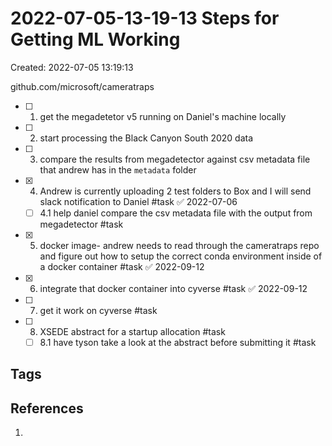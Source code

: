 # 2022-07-05-13-19-13 Steps for Getting ML Working
Created: 2022-07-05 13:19:13

github.com/microsoft/cameratraps

- [ ] 1. get the megadetetor v5 running on Daniel's machine locally
- [ ] 2. start processing the Black Canyon South 2020 data
- [ ] 3. compare the results from megadetector against csv metadata file that andrew has in the `metadata` folder
- [x] 4. Andrew is currently uploading 2 test folders to Box and I will send slack notification to Daniel #task ✅ 2022-07-06
	- [ ] 4.1 help daniel compare the csv metadata file with the output from megadetector #task 
- [x] 5. docker image- andrew needs to read through the cameratraps repo and figure out how to setup the correct conda environment inside of a docker container #task ✅ 2022-09-12
- [x] 6. integrate that docker container into cyverse #task ✅ 2022-09-12
- [ ] 7. get it work on cyverse #task
- [ ] 8. XSEDE abstract for a startup allocation #task
	- [ ] 8.1 have tyson take a look at the abstract before submitting it #task

## Tags

## References
1. 